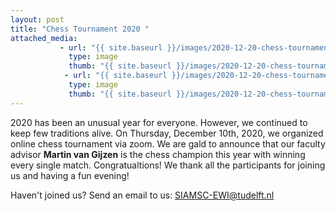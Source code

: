 ```yaml
---
layout: post
title: "Chess Tournament 2020 " 
attached_media:
           - url: "{{ site.baseurl }}/images/2020-12-20-chess-tournament/2020-12-10-chess-tournament-1.jpeg"
             type: image
             thumb: "{{ site.baseurl }}/images/2020-12-20-chess-tournament/2020-12-10-chess-tournament-1.jpeg"
            - url: "{{ site.baseurl }}/images/2020-12-20-chess-tournament/2020-12-10-chess-tournament-2.jpeg"
             type: image
             thumb: "{{ site.baseurl }}/images/2020-12-20-chess-tournament/2020-12-10-chess-tournament-2.jpeg"
---
```


2020 has been an unusual year for everyone. However, we continued to keep few traditions alive. On Thursday, December 10th, 2020, we organized online chess tournament via zoom. We are gald to announce that our faculty advisor **Martin van Gijzen** is the chess champion this year with winning every single match. Congratualtions! We thank all the participants for joining us and having a fun evening!

Haven't joined us? Send an email to us: [SIAMSC-EWI@tudelft.nl]

[SIAMSC-EWI@tudelft.nl]: mailto:SIAMSC-EWI@tudelft.nl

